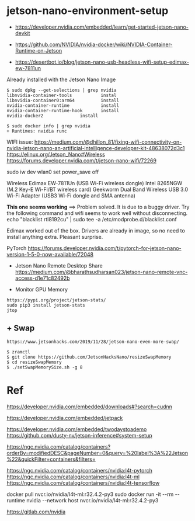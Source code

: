 # jetson-nano-environment-setup


- https://developer.nvidia.com/embedded/learn/get-started-jetson-nano-devkit

- https://github.com/NVIDIA/nvidia-docker/wiki/NVIDIA-Container-Runtime-on-Jetson
- https://desertbot.io/blog/jetson-nano-usb-headless-wifi-setup-edimax-ew-7811un

Already installed with the Jetson Nano Image

```
$ sudo dpkg --get-selections | grep nvidia
libnvidia-container-tools			instal
libnvidia-container0:arm64			install
nvidia-container-runtime			install
nvidia-container-runtime-hook		install
nvidia-docker2				install

$ sudo docker info | grep nvidia
+ Runtimes: nvidia runc
```


WIFI issue:
https://medium.com/@dhillon_81/fixing-wifi-connectivity-on-nvidia-jetson-nano-an-artificial-intelligence-developer-kit-48638072d3c1
https://elinux.org/Jetson_Nano#Wireless
https://forums.developer.nvidia.com/t/jetson-nano-wifi/72269

sudo iw dev wlan0 set power_save off

Wireless
Edimax EW-7811Un (USB Wi-Fi wireless dongle)
Intel 8265NGW (M.2 Key-E Wi-Fi/BT wireless card)
Geekworm Dual Band Wireless USB 3.0 Wi-Fi Adapter (USB3 Wi-Fi dongle and SMA antenna)

**This one seems working** ==>
Problem solved. It is due to a buggy driver. Try the following command and wifi seems to work well without disconnecting. echo "blacklist rtl8192cu" | sudo tee -a /etc/modprobe.d/blacklist.conf


Edimax worked out of the box. Drivers are already in image, so no need to install anything extra. Pleasant surprise.



PyTorch
https://forums.developer.nvidia.com/t/pytorch-for-jetson-nano-version-1-5-0-now-available/72048

- Jetson Nano Remote Desktop Share
https://medium.com/@bharathsudharsan023/jetson-nano-remote-vnc-access-d1e71c82492b


- Monitor GPU Memory

```
https://pypi.org/project/jetson-stats/
sudo pip3 install jetson-stats
jtop
```

## + Swap

```
https://www.jetsonhacks.com/2019/11/28/jetson-nano-even-more-swap/

$ zramctl
$ git clone https://github.com/JetsonHacksNano/resizeSwapMemory
$ cd resizeSwapMemory
$ ./setSwapMemorySize.sh -g 8
```

# Ref

https://developer.nvidia.com/embedded/downloads#?search=cudnn

https://developer.nvidia.com/embedded/jetpack

https://developer.nvidia.com/embedded/twodaystoademo
https://github.com/dusty-nv/jetson-inference#system-setup


https://ngc.nvidia.com/catalog/containers?orderBy=modifiedDESC&pageNumber=0&query=%20label%3A%22Jetson%22&quickFilter=containers&filters=


https://ngc.nvidia.com/catalog/containers/nvidia:l4t-pytorch
https://ngc.nvidia.com/catalog/containers/nvidia:l4t-ml
https://ngc.nvidia.com/catalog/containers/nvidia:l4t-tensorflow


docker pull nvcr.io/nvidia/l4t-ml:r32.4.2-py3
sudo docker run -it --rm --runtime nvidia --network host nvcr.io/nvidia/l4t-ml:r32.4.2-py3

https://gitlab.com/nvidia
